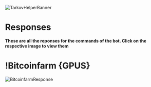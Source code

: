 ![TarkovHelperBanner](https://github.com/BetrixEdits/Tarkov-Helper/blob/master/Assets/Media/Responses.jpg?raw=true)

# Responses
**These are all the reponses for the commands of the bot. Click on the respective image to view them**

# !Bitcoinfarm {GPUS}
![BitcoinfarmResponse](https://github.com/BetrixEdits/Tarkov-Helper/blob/master/Assets/Reponses/Bitcoinfarm.png?raw=true)
